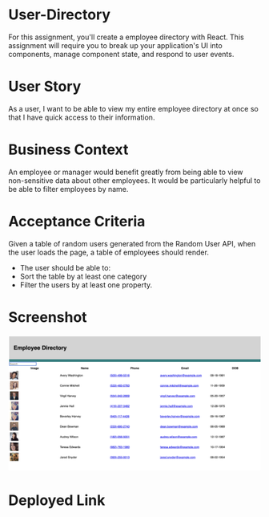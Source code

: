 # User-Directory

For this assignment, you'll create a employee directory with React. This assignment will require you to break up your application's UI into components, manage component state, and respond to user events.

# User Story

As a user, I want to be able to view my entire employee directory at once so that I have quick access to their information.


# Business Context
An employee or manager would benefit greatly from being able to view non-sensitive data about other employees. It would be particularly helpful to be able to filter employees by name.

# Acceptance Criteria
Given a table of random users generated from the Random User API, when the user loads the page, a table of employees should render.
* The user should be able to:
* Sort the table by at least one category
* Filter the users by at least one property.
# Screenshot
![alt text](https://github.com/krrodriguez26/User-Directory/blob/main/userdirectory/assets/EmployeeDirectory.png)


# Deployed Link


